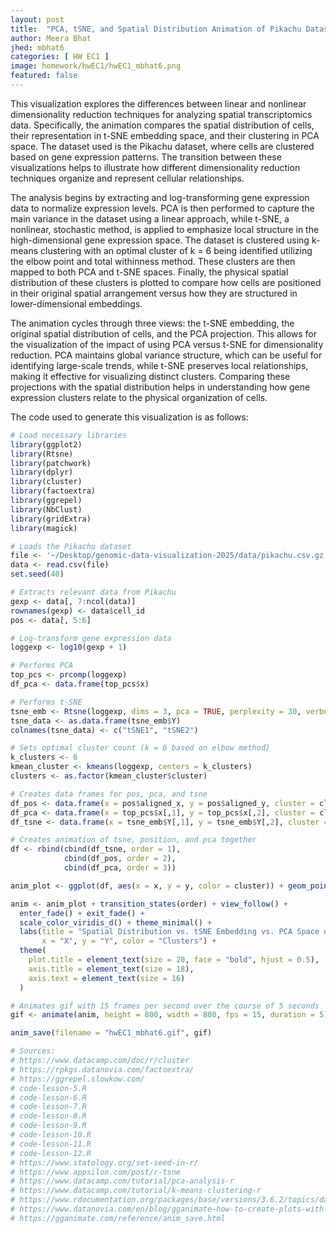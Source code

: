 ```yaml
---
layout: post
title:  "PCA, tSNE, and Spatial Distribution Animation of Pikachu Dataset"
author: Meera Bhat
jhed: mbhat6
categories: [ HW EC1 ]
image: homework/hwEC1/hwEC1_mbhat6.png
featured: false
---
```


This visualization explores the differences between linear and nonlinear dimensionality reduction techniques for analyzing spatial transcriptomics data. Specifically, the animation compares the spatial distribution of cells, their representation in t-SNE embedding space, and their clustering in PCA space. The dataset used is the Pikachu dataset, where cells are clustered based on gene expression patterns. The transition between these visualizations helps to illustrate how different dimensionality reduction techniques organize and represent cellular relationships.

The analysis begins by extracting and log-transforming gene expression data to normalize expression levels. PCA is then performed to capture the main variance in the dataset using a linear approach, while t-SNE, a nonlinear, stochastic method, is applied to emphasize local structure in the high-dimensional gene expression space. The dataset is clustered using k-means clustering with an optimal cluster of k = 6 being identified utilizing the elbow point and total withinness method. These clusters are then mapped to both PCA and t-SNE spaces. Finally, the physical spatial distribution of these clusters is plotted to compare how cells are positioned in their original spatial arrangement versus how they are structured in lower-dimensional embeddings.

The animation cycles through three views: the t-SNE embedding, the original spatial distribution of cells, and the PCA projection. This allows for the visualization of the impact of using PCA versus t-SNE for dimensionality reduction. PCA maintains global variance structure, which can be useful for identifying large-scale trends, while t-SNE preserves local relationships, making it effective for visualizing distinct clusters. Comparing these projections with the spatial distribution helps in understanding how gene expression clusters relate to the physical organization of cells.

The code used to generate this visualization is as follows:

```r
# Load necessary libraries
library(ggplot2)
library(Rtsne)
library(patchwork)
library(dplyr)
library(cluster)
library(factoextra)
library(ggrepel)
library(NbClust)
library(gridExtra)
library(magick)

# Loads the Pikachu dataset
file <- '~/Desktop/genomic-data-visualization-2025/data/pikachu.csv.gz'
data <- read.csv(file)
set.seed(40)

# Extracts relevant data from Pikachu
gexp <- data[, 7:ncol(data)]
rownames(gexp) <- data$cell_id
pos <- data[, 5:6]

# Log-transform gene expression data
loggexp <- log10(gexp + 1)

# Performs PCA
top_pcs <- prcomp(loggexp)
df_pca <- data.frame(top_pcs$x)

# Performs t-SNE
tsne_emb <- Rtsne(loggexp, dims = 3, pca = TRUE, perplexity = 30, verbose = FALSE)
tsne_data <- as.data.frame(tsne_emb$Y)
colnames(tsne_data) <- c("tSNE1", "tSNE2")

# Sets optimal cluster count (k = 6 based on elbow method)
k_clusters <- 6
kmean_cluster <- kmeans(loggexp, centers = k_clusters)
clusters <- as.factor(kmean_cluster$cluster)

# Creates data frames for pos, pca, and tsne
df_pos <- data.frame(x = pos$aligned_x, y = pos$aligned_y, cluster = clusters)
df_pca <- data.frame(x = top_pcs$x[,1], y = top_pcs$x[,2], cluster = clusters)
df_tsne <- data.frame(x = tsne_emb$Y[,1], y = tsne_emb$Y[,2], cluster = clusters)

# Creates animation of tsne, position, and pca together
df <- rbind(cbind(df_tsne, order = 1), 
            cbind(df_pos, order = 2),
            cbind(df_pca, order = 3))

anim_plot <- ggplot(df, aes(x = x, y = y, color = cluster)) + geom_point(size=.75)

anim <- anim_plot + transition_states(order) + view_follow() +
  enter_fade() + exit_fade() +
  scale_color_viridis_d() + theme_minimal() +
  labs(title = "Spatial Distribution vs. tSNE Embedding vs. PCA Space of Pikachu Dataset",
       x = "X", y = "Y", color = "Clusters") +
  theme(
    plot.title = element_text(size = 20, face = "bold", hjust = 0.5),
    axis.title = element_text(size = 18),
    axis.text = element_text(size = 16)
  )

# Animates gif with 15 frames per second over the course of 5 seconds
gif <- animate(anim, height = 800, width = 800, fps = 15, duration = 5)

anim_save(filename = "hwEC1_mbhat6.gif", gif)

# Sources:
# https://www.datacamp.com/doc/r/cluster 
# https://rpkgs.datanovia.com/factoextra/
# https://ggrepel.slowkow.com/
# code-lesson-5.R
# code-lesson-6.R
# code-lesson-7.R
# code-lesson-8.R
# code-lesson-9.R
# code-lesson-10.R
# code-lesson-11.R
# code-lesson-12.R
# https://www.statology.org/set-seed-in-r/
# https://www.appsilon.com/post/r-tsne
# https://www.datacamp.com/tutorial/pca-analysis-r
# https://www.datacamp.com/tutorial/k-means-clustering-r
# https://www.rdocumentation.org/packages/base/versions/3.6.2/topics/data.frame
# https://www.datanovia.com/en/blog/gganimate-how-to-create-plots-with-beautiful-animation-in-r/
# https://gganimate.com/reference/anim_save.html
```
